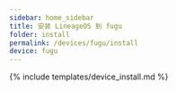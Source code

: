 ```yaml
---
sidebar: home_sidebar
title: 安装 LineageOS 到 fugu
folder: install
permalink: /devices/fugu/install
device: fugu
---
```

{% include templates/device_install.md %}
